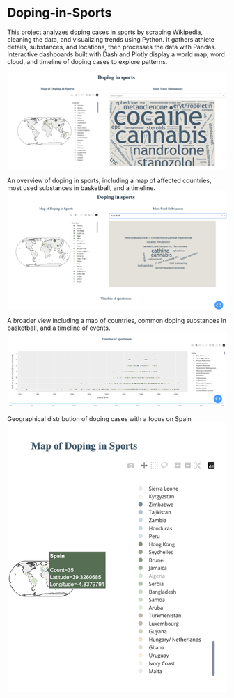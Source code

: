 # Doping-in-Sports
This project analyzes doping cases in sports by scraping Wikipedia, cleaning the data, and visualizing trends using Python. It gathers athlete details, substances, and locations, then processes the data with Pandas. Interactive dashboards built with Dash and Plotly display a world map, word cloud, and timeline of doping cases to explore patterns.

![Doping in Sports Dashboard](https://github.com/sifatsami/Doping-in-Sports/blob/main/Screenshot%202025-06-29%20at%2011.35.00.png?raw=true)

An overview of doping in sports, including a map of affected countries, most used substances in basketball, and a timeline.
![Doping in Sports Dashboard](https://github.com/sifatsami/Doping-in-Sports/blob/main/Screenshot%202025-06-29%20at%2011.35.37.png?raw=true)

A broader view including a map of countries, common doping substances in basketball, and a timeline of events.
![Doping in Sports Dashboard](https://github.com/sifatsami/Doping-in-Sports/blob/main/Screenshot%202025-06-29%20at%2011.35.12.png?raw=true)

Geographical distribution of doping cases with a focus on Spain
![Doping in Sports Dashboard](https://github.com/sifatsami/Doping-in-Sports/blob/main/Screenshot%202025-06-29%20at%2014.28.46.png?raw=true)
